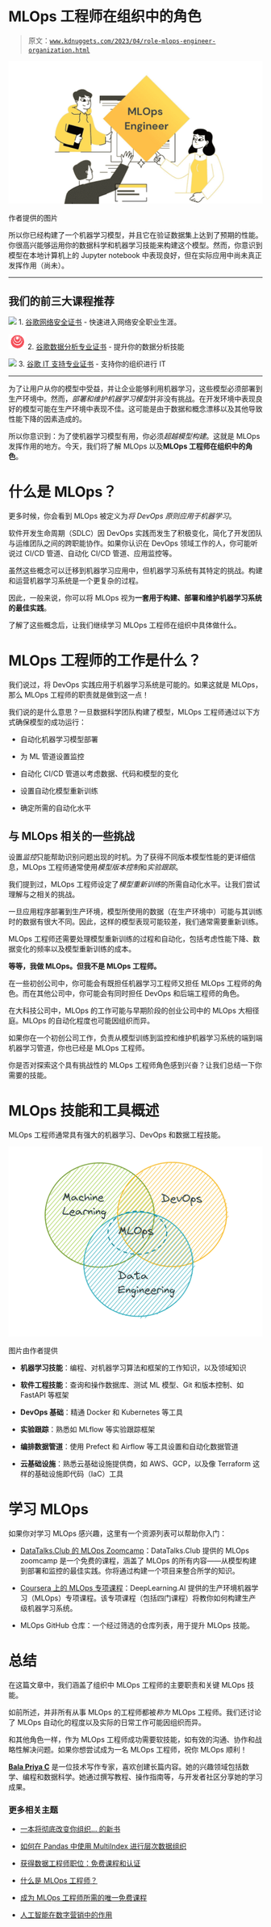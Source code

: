 # MLOps 工程师在组织中的角色

> 原文：[`www.kdnuggets.com/2023/04/role-mlops-engineer-organization.html`](https://www.kdnuggets.com/2023/04/role-mlops-engineer-organization.html)

![MLOps 工程师在组织中的角色](img/3872949d0e19755bcfde6f3499c78d7e.png)

作者提供的图片

所以你已经构建了一个机器学习模型，并且它在验证数据集上达到了预期的性能。你很高兴能够运用你的数据科学和机器学习技能来构建这个模型。然而，你意识到模型在本地计算机上的 Jupyter notebook 中表现良好，但在实际应用中尚未真正发挥作用（尚未）。

* * *

## 我们的前三大课程推荐

![](img/0244c01ba9267c002ef39d4907e0b8fb.png) 1\. [谷歌网络安全证书](https://www.kdnuggets.com/google-cybersecurity) - 快速进入网络安全职业生涯。

![](img/e225c49c3c91745821c8c0368bf04711.png) 2\. [谷歌数据分析专业证书](https://www.kdnuggets.com/google-data-analytics) - 提升你的数据分析技能

![](img/0244c01ba9267c002ef39d4907e0b8fb.png) 3\. [谷歌 IT 支持专业证书](https://www.kdnuggets.com/google-itsupport) - 支持你的组织进行 IT

* * *

为了让用户从你的模型中受益，并让企业能够利用机器学习，这些模型必须部署到生产环境中。然而，*部署和维护机器学习模型*并非没有挑战。在开发环境中表现良好的模型可能在生产环境中表现不佳。这可能是由于数据和概念漂移以及其他导致性能下降的因素造成的。

所以你意识到：为了使机器学习模型有用，你必须*超越模型构建*。这就是 MLOps 发挥作用的地方。今天，我们将了解 MLOps 以及**MLOps 工程师在组织中的角色**。

# 什么是 MLOps？

更多时候，你会看到 MLOps 被定义为*将 DevOps 原则应用于机器学习*。

软件开发生命周期（SDLC）因 DevOps 实践而发生了积极变化，简化了开发团队与运维团队之间的跨职能协作。如果你认识在 DevOps 领域工作的人，你可能听说过 CI/CD 管道、自动化 CI/CD 管道、应用监控等。

虽然这些概念可以迁移到机器学习应用中，但机器学习系统有其特定的挑战。构建和运营机器学习系统是一个更复杂的过程。

因此，一般来说，你可以将 MLOps 视为**一套用于构建、部署和维护机器学习系统的最佳实践**。

了解了这些概念后，让我们继续学习 MLOps 工程师在组织中具体做什么。

# MLOps 工程师的工作是什么？

我们说过，将 DevOps 实践应用于机器学习系统是可能的。如果这就是 MLOps，那么 MLOps 工程师的职责就是做到这一点！

我们说的是什么意思？一旦数据科学团队构建了模型，MLOps 工程师通过以下方式确保模型的成功运行：

+   自动化机器学习模型部署

+   为 ML 管道设置监控

+   自动化 CI/CD 管道以考虑数据、代码和模型的变化

+   设置自动化模型重新训练

+   确定所需的自动化水平

## 与 MLOps 相关的一些挑战

设置*监控*只能帮助识别问题出现的时机。为了获得不同版本模型性能的更详细信息，MLOps 工程师通常使用*模型版本控制*和*实验跟踪*。

我们提到过，MLOps 工程师设定了*模型重新训练*的所需自动化水平。让我们尝试理解与之相关的挑战。

一旦应用程序部署到生产环境，模型所使用的数据（在生产环境中）可能与其训练时的数据有很大不同。因此，这样的模型表现可能较差，我们通常需要重新训练。

MLOps 工程师还需要处理模型重新训练的过程和自动化，包括考虑性能下降、数据变化的频率以及模型重新训练的成本。

**等等，我做 MLOps。但我不是 MLOps 工程师。**

在一些初创公司中，你可能会有既担任机器学习工程师又担任 MLOps 工程师的角色。而在其他公司中，你可能会有同时担任 DevOps 和后端工程师的角色。

在大科技公司中，MLOps 的工作可能与早期阶段的创业公司中的 MLOps 大相径庭。MLOps 的自动化程度也可能因组织而异。

如果你在一个初创公司工作，负责从模型训练到监控和维护机器学习系统的端到端机器学习管道，你也已经是 MLOps 工程师。

你是否对探索这个具有挑战性的 MLOps 工程师角色感到兴奋？让我们总结一下你需要的技能。

# MLOps 技能和工具概述

MLOps 工程师通常具有强大的机器学习、DevOps 和数据工程技能。

![MLOps 工程师在组织中的角色](img/1b1bd8cd7a214f85ddab6c7f545d3f9b.png)

图片由作者提供

+   **机器学习技能**：编程、对机器学习算法和框架的工作知识，以及领域知识

+   **软件工程技能**：查询和操作数据库、测试 ML 模型、Git 和版本控制、如 FastAPI 等框架

+   **DevOps 基础**：精通 Docker 和 Kubernetes 等工具

+   **实验跟踪**：熟悉如 MLflow 等实验跟踪框架

+   **编排数据管道**：使用 Prefect 和 Airflow 等工具设置和自动化数据管道

+   **云基础设施**：熟悉云基础设施提供商，如 AWS、GCP，以及像 Terraform 这样的基础设施即代码（IaC）工具

# 学习 MLOps

如果你对学习 MLOps 感兴趣，这里有一个资源列表可以帮助你入门：

+   [DataTalks.Club 的 MLOps Zoomcamp](https://github.com/DataTalksClub/mlops-zoomcamp)：DataTalks.Club 提供的 MLOps zoomcamp 是一个免费的课程，涵盖了 MLOps 的所有内容——从模型构建到部署和监控的最佳实践。你将通过构建一个项目来整合所学的知识。

+   [Coursera 上的 MLOps 专项课程](https://www.coursera.org/specializations/machine-learning-engineering-for-production-mlops)：DeepLearning.AI 提供的生产环境机器学习（MLOps）专项课程。该专项课程（包括四门课程）将教你如何构建生产级机器学习系统。

+   MLOps GitHub 仓库：一个经过筛选的仓库列表，用于提升 MLOps 技能。

# 总结

在这篇文章中，我们涵盖了组织中 MLOps 工程师的主要职责和关键 MLOps 技能。

如前所述，并非所有从事 MLOps 的工程师都被*称为* MLOps 工程师。我们还讨论了 MLOps 自动化的程度以及实际的日常工作可能因组织而异。

和其他角色一样，作为 MLOps 工程师成功需要软技能，如有效的沟通、协作和战略性解决问题。如果你想尝试成为一名 MLOps 工程师，祝你 MLOps 顺利！

**[Bala Priya C](https://www.linkedin.com/in/bala-priya/)** 是一位技术写作专家，喜欢创建长篇内容。她的兴趣领域包括数学、编程和数据科学。她通过撰写教程、操作指南等，与开发者社区分享她的学习成果。

### 更多相关主题

+   [一本将彻底改变你组织... 的新书](https://www.kdnuggets.com/2022/02/manning-new-book-revolutionize-way-organization-approaches-data.html)

+   [如何在 Pandas 中使用 MultiIndex 进行层次数据组织](https://www.kdnuggets.com/how-to-use-multiindex-for-hierarchical-data-organization-in-pandas)

+   [获得数据工程师职位：免费课程和认证](https://www.kdnuggets.com/landing-a-data-engineer-role-free-courses-and-certifications)

+   [什么是 MLOps 工程师？](https://www.kdnuggets.com/2022/03/mlops-engineer.html)

+   [成为 MLOps 工程师所需的唯一免费课程](https://www.kdnuggets.com/the-only-free-course-you-need-to-become-a-mlops-engineer)

+   [人工智能在数字营销中的作用](https://www.kdnuggets.com/the-role-of-ai-in-digital-marketing)
